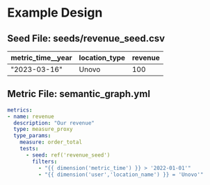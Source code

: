 # Example Design

## Seed File: seeds/revenue_seed.csv

| metric_time__year      | location_type | revenue |
| ----------- | ----------- | ---------- |
| "2023-03-16"      | Unovo       | 100  |


## Metric File: semantic_graph.yml
```yaml
metrics:
- name: revenue
  description: "Our revenue"
  type: measure_proxy
  type_params:
    measure: order_total
	tests:
	  - seed: ref('revenue_seed')
		filters:
	      - "{{ dimension('metric_time') }} > '2022-01-01'"
		  - "{{ dimension('user','location_name') }} = 'Unovo'"
```